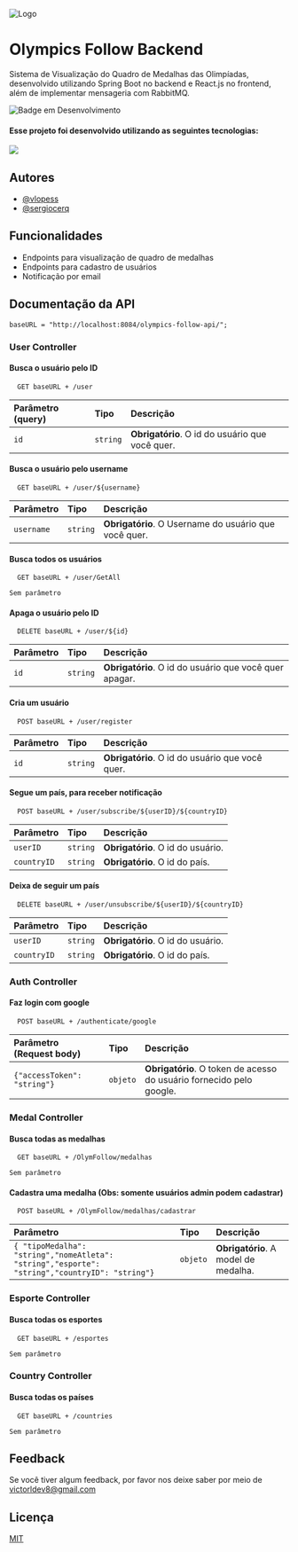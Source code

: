 ![Logo](https://github.com/vlopess/OlymFollow-FrontEnd/blob/main/olymfollow-front/src/assets/LogoOlympicsFollow.png?raw=true)
# Olympics Follow Backend

Sistema de Visualização do Quadro de Medalhas das Olimpíadas, desenvolvido utilizando Spring Boot no backend e React.js no frontend, além de
implementar mensageria com RabbitMQ.

![Badge em Desenvolvimento](http://img.shields.io/static/v1?label=STATUS&message=CONCLUÍDO&color=GREEN&style=for-the-badge)

#### Esse projeto foi desenvolvido utilizando as seguintes tecnologias:
![](https://skillicons.dev/icons?i=java,spring,rabbitmq,postgres,eclipse,idea)
## Autores

- [@vlopess](https://www.github.com/vlopess)
- [@sergiocerq](https://www.github.com/sergiocerq)

## Funcionalidades

- Endpoints para visualização de quadro de medalhas
- Endpoints para cadastro de usuários
- Notificação por email

## Documentação da API

`baseURL = "http://localhost:8084/olympics-follow-api/";`

### User Controller

#### Busca o usuário pelo ID

```curl
  GET baseURL + /user
```

| Parâmetro (query) | Tipo       | Descrição                                       |
|:------------------| :--------- |:------------------------------------------------|
| `id`              | `string` | **Obrigatório**. O id do usuário que você quer. |

#### Busca o usuário pelo username

```curl
  GET baseURL + /user/${username}
```

| Parâmetro   | Tipo       | Descrição                                             |
| :---------- | :--------- |:------------------------------------------------------|
| `username`      | `string` | **Obrigatório**. O Username do usuário que você quer. |

#### Busca todos os usuários

```curl
  GET baseURL + /user/GetAll
```

`Sem parâmetro`

#### Apaga o usuário pelo ID
```curl
  DELETE baseURL + /user/${id}
```

| Parâmetro | Tipo       | Descrição                                              |
|:----------| :--------- |:-------------------------------------------------------|
| `id`      | `string` | **Obrigatório**. O id do usuário que você quer apagar. |

#### Cria um usuário

```curl
  POST baseURL + /user/register
```

| Parâmetro  | Tipo       | Descrição                                       |
|:------------------| :--------- |:------------------------------------------------|
| `id`              | `string` | **Obrigatório**. O id do usuário que você quer. |

#### Segue um país, para receber notificação

```curl
  POST baseURL + /user/subscribe/${userID}/${countryID}
```

| Parâmetro      | Tipo       | Descrição                         |
|:-----------------| :--------- |:----------------------------------|
| `userID`         | `string` | **Obrigatório**. O id do usuário. |
| `countryID`      | `string` | **Obrigatório**. O id do país.    |

#### Deixa de seguir um país

```curl
  DELETE baseURL + /user/unsubscribe/${userID}/${countryID}
```

| Parâmetro       | Tipo       | Descrição                         |
|:-----------------| :--------- |:----------------------------------|
| `userID`         | `string` | **Obrigatório**. O id do usuário. |
| `countryID`      | `string` | **Obrigatório**. O id do país.    |z

### Auth Controller

#### Faz login com google

```curl
  POST baseURL + /authenticate/google
```

| Parâmetro (Request body) | Tipo     | Descrição                                                            |
|:-------------|:---------|:---------------------------------------------------------------------|
| `{"accessToken": "string"}`         | `objeto` | **Obrigatório**. O token de acesso do usuário fornecido pelo google. |


### Medal Controller

#### Busca todas as medalhas

```curl
  GET baseURL + /OlymFollow/medalhas
```
`Sem parâmetro`

#### Cadastra uma medalha (Obs: somente usuários admin podem cadastrar)

```curl
  POST baseURL + /OlymFollow/medalhas/cadastrar
```

| Parâmetro                                                                                          | Tipo     | Descrição                            |
|:---------------------------------------------------------------------------------------------------|:---------|:-------------------------------------|
| `{ "tipoMedalha": "string","nomeAtleta": "string","esporte": "string","countryID": "string"}`      | `objeto` | **Obrigatório**. A model de medalha. |


### Esporte Controller

#### Busca todas os esportes

```curl
  GET baseURL + /esportes
```
`Sem parâmetro`

### Country Controller

#### Busca todas os países

```curl
  GET baseURL + /countries
```
`Sem parâmetro`

## Feedback

Se você tiver algum feedback, por favor nos deixe saber por meio de [victorldev8@gmail.com](mailto:victorldev8@gmail.com)

## Licença

[MIT](https://choosealicense.com/licenses/mit/)

